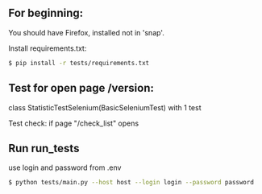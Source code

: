 ## For beginning:

You should have Firefox, installed not in 'snap'.

Install requirements.txt:

```bash
$ pip install -r tests/requirements.txt
```


## Test for open page /version:
class StatisticTestSelenium(BasicSeleniumTest) with 1 test

Test check: if page "/check_list" opens

## Run run_tests

use login and password from .env

```bash
$ python tests/main.py --host host --login login --password password
```
